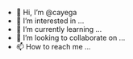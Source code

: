 - 👋 Hi, I’m @cayega
- 👀 I’m interested in ...
- 🌱 I’m currently learning ...
- 💞️ I’m looking to collaborate on ...
- 📫 How to reach me ...

<!---
cayega/cayega is a ✨ special ✨ repository because its `README.md` (this file) appears on your GitHub profile.
You can click the Preview link to take a look at your changes.
--->

